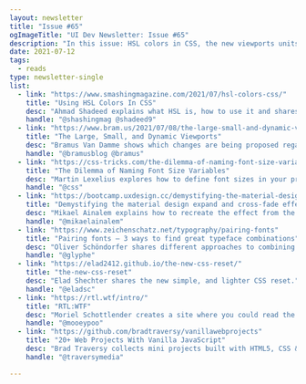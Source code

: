 ```yaml
---
layout: newsletter
title: "Issue #65"
ogImageTitle: "UI Dev Newsletter: Issue #65"
description: "In this issue: HSL colors in CSS, the new viewports units, new CSS reset, and more."
date: 2021-07-12
tags:
  - reads
type: newsletter-single
list:
  - link: "https://www.smashingmagazine.com/2021/07/hsl-colors-css/"
    title: "Using HSL Colors In CSS"
    desc: "Ahmad Shadeed explains what HSL is, how to use it and shares some valuable use-cases and examples that you can use right away in your current projects."
    handle: "@shashingmag @shadeed9"
  - link: "https://www.bram.us/2021/07/08/the-large-small-and-dynamic-viewports/"
    title: "The Large, Small, and Dynamic Viewports"
    desc: "Bramus Van Damme shows which changes are being proposed regarding viewport units and how they should work."
    handle: "@bramusblog @bramus"
  - link: "https://css-tricks.com/the-dilemma-of-naming-font-size-variables/"
    title: "The Dilemma of Naming Font Size Variables"
    desc: "Martin Lexelius explores how to define font sizes in your project."
    handle: "@css"
  - link: "https://bootcamp.uxdesign.cc/demystifying-the-material-design-expand-and-cross-fade-effect-67787306630c"
    title: "Demystifying the material design expand and cross-fade effect"
    desc: "Mikael Ainalem explains how to recreate the effect from the Material Design where the component zooms in and reveals more details."
    handle: "@mikaelainalem"
  - link: "https://www.zeichenschatz.net/typography/pairing-fonts"
    title: "Pairing fonts – 3 ways to find great typeface combinations"
    desc: "Oliver Schöndorfer shares different approaches to combining typefaces that teach you some principles, show you a couple of quick wins and go into the nerdy detail."
    handle: "@glyphe"
  - link: "https://elad2412.github.io/the-new-css-reset/"
    title: "the-new-css-reset"
    desc: "Elad Shechter shares the new simple, and lighter CSS reset."
    handle: "@eladsc"
  - link: "https://rtl.wtf/intro/"
    title: "RTL:WTF"
    desc: "Moriel Schottlender creates a site where you could read the web like Right-to-Left readers do, learn about the challenges, and how to help solve them."
    handle: "@mooeypoo"
  - link: "https://github.com/bradtraversy/vanillawebprojects"
    title: "20+ Web Projects With Vanilla JavaScript"
    desc: "Brad Traversy collects mini projects built with HTML5, CSS & JavaScript. No frameworks or libraries."
    handle: "@traversymedia"

---
```

